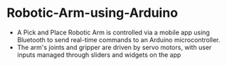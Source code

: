 # Robotic-Arm-using-Arduino

- A Pick and Place Robotic Arm is controlled via a mobile app using Bluetooth to send real-time commands to an Arduino microcontroller.
- The arm's joints and gripper are driven by servo motors, with user inputs managed through sliders and widgets on the app
